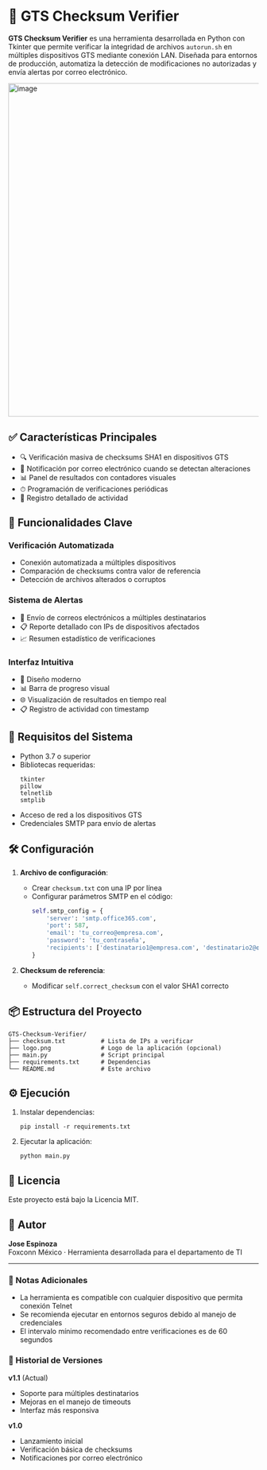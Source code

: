 # 📡 GTS Checksum Verifier

**GTS Checksum Verifier** es una herramienta desarrollada en Python con Tkinter que permite verificar la integridad de archivos `autorun.sh` en múltiples dispositivos GTS mediante conexión LAN. Diseñada para entornos de producción, automatiza la detección de modificaciones no autorizadas y envía alertas por correo electrónico.

<img width="827" height="671" alt="image" src="https://github.com/user-attachments/assets/b5cde1a9-f150-47ee-ab19-8d7766124529" />


## ✅ Características Principales

- 🔍 Verificación masiva de checksums SHA1 en dispositivos GTS
- 📧 Notificación por correo electrónico cuando se detectan alteraciones
- 📊 Panel de resultados con contadores visuales
- ⏱ Programación de verificaciones periódicas
- 📝 Registro detallado de actividad

## 🚀 Funcionalidades Clave

### Verificación Automatizada
- Conexión automatizada a múltiples dispositivos
- Comparación de checksums contra valor de referencia
- Detección de archivos alterados o corruptos

### Sistema de Alertas
- 📨 Envío de correos electrónicos a múltiples destinatarios
- 📋 Reporte detallado con IPs de dispositivos afectados
- 📈 Resumen estadístico de verificaciones

### Interfaz Intuitiva
- 🎨 Diseño moderno
- 📊 Barra de progreso visual
- 🌐 Visualización de resultados en tiempo real
- 📋 Registro de actividad con timestamp

## 🧰 Requisitos del Sistema

- Python 3.7 o superior
- Bibliotecas requeridas:
  ```
  tkinter
  pillow
  telnetlib
  smtplib
  ```
- Acceso de red a los dispositivos GTS
- Credenciales SMTP para envío de alertas

## 🛠️ Configuración

1. **Archivo de configuración**:
   - Crear `checksum.txt` con una IP por línea
   - Configurar parámetros SMTP en el código:
     ```python
     self.smtp_config = {
         'server': 'smtp.office365.com',
         'port': 587,
         'email': 'tu_correo@empresa.com',
         'password': 'tu_contraseña',
         'recipients': ['destinatario1@empresa.com', 'destinatario2@empresa.com']
     }
     ```

2. **Checksum de referencia**:
   - Modificar `self.correct_checksum` con el valor SHA1 correcto

## 📦 Estructura del Proyecto

```
GTS-Checksum-Verifier/
├── checksum.txt          # Lista de IPs a verificar
├── logo.png              # Logo de la aplicación (opcional)
├── main.py               # Script principal
├── requirements.txt      # Dependencias
└── README.md             # Este archivo
```

## ⚙️ Ejecución

1. Instalar dependencias:
   ```
   pip install -r requirements.txt
   ```

2. Ejecutar la aplicación:
   ```
   python main.py
   ```

## 📝 Licencia

Este proyecto está bajo la Licencia MIT.

## 🙋 Autor

**Jose Espinoza**  
Foxconn México · Herramienta desarrollada para el departamento de TI

---

### 📌 Notas Adicionales

- La herramienta es compatible con cualquier dispositivo que permita conexión Telnet
- Se recomienda ejecutar en entornos seguros debido al manejo de credenciales
- El intervalo mínimo recomendado entre verificaciones es de 60 segundos

### 🔄 Historial de Versiones

**v1.1** (Actual)
- Soporte para múltiples destinatarios
- Mejoras en el manejo de timeouts
- Interfaz más responsiva

**v1.0**
- Lanzamiento inicial
- Verificación básica de checksums
- Notificaciones por correo electrónico
